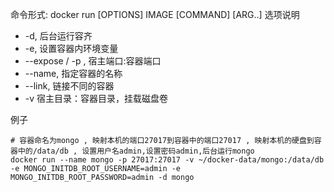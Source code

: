 命令形式: docker run [OPTIONS] IMAGE [COMMAND] [ARG..]
选项说明
- -d, 后台运行容齐
- -e, 设置容器内环境变量
- --expose / -p , 宿主端口:容器端口
- --name, 指定容器的名称
- --link, 链接不同的容器
- -v 宿主目录：容器目录，挂载磁盘卷

例子
```
# 容器命名为mongo , 映射本机的端口27017到容器中的端口27017 , 映射本机的硬盘到容器中的/data/db , 设置用户名admin,设置密码admin,后台运行mongo
docker run --name mongo -p 27017:27017 -v ~/docker-data/mongo:/data/db -e MONGO_INITDB_ROOT_USERNAME=admin -e MONGO_INITDB_ROOT_PASSWORD=admin -d mongo
```